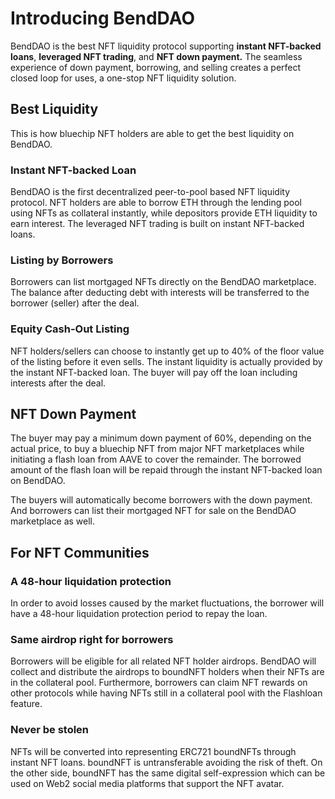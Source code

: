 # Introducing BendDAO

BendDAO is the best NFT liquidity protocol supporting **instant NFT-backed loans**, **leveraged NFT  trading**, and **NFT down payment.** The seamless experience of down payment, borrowing, and selling creates a perfect closed loop for uses, a one-stop NFT liquidity solution.

## Best Liquidity

This is how bluechip NFT holders are able to get the best liquidity on BendDAO.

### Instant NFT-backed Loan

BendDAO is the first decentralized peer-to-pool based NFT liquidity protocol. NFT holders are able to borrow ETH through the lending pool using NFTs as collateral instantly, while depositors provide ETH liquidity to earn interest. The leveraged NFT trading is built on instant NFT-backed loans.

### Listing by Borrowers

Borrowers can list mortgaged NFTs directly on the BendDAO marketplace. The balance after deducting debt with interests will be transferred to the borrower (seller) after the deal.&#x20;

### Equity Cash-Out Listing&#x20;

NFT holders/sellers can choose to instantly get up to 40% of the floor value of the listing before it even sells. The instant liquidity is actually provided by the instant NFT-backed loan. The buyer will pay off the loan including interests after the deal.&#x20;

## NFT Down Payment

The buyer may pay a minimum down payment of 60%, depending on the actual price, to buy a bluechip NFT from major NFT marketplaces while initiating a flash loan from AAVE to cover the remainder. The borrowed amount of the flash loan will be repaid through the instant NFT-backed loan on BendDAO.

The buyers will automatically become borrowers with the down payment. And borrowers can list their mortgaged NFT for sale on the BendDAO marketplace as well.

## For NFT Communities

### A 48-hour liquidation protection &#x20;

In order to avoid losses caused by the market fluctuations, the borrower will have a 48-hour liquidation protection period to repay the loan.&#x20;

### Same airdrop right for borrowers&#x20;

Borrowers will be eligible for all related NFT holder airdrops. BendDAO will collect and distribute the airdrops to boundNFT holders when their NFTs are in the collateral pool. Furthermore, borrowers can claim NFT rewards on other protocols while having NFTs still in a collateral pool with the Flashloan feature.&#x20;

### Never be stolen&#x20;

NFTs will be converted into representing ERC721 boundNFTs through instant NFT loans. boundNFT is untransferable avoiding the risk of theft. On the other side, boundNFT has the same digital self-expression which can be used on Web2 social media platforms that support the NFT avatar.

